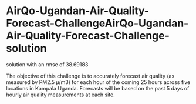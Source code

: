 # AirQo-Ugandan-Air-Quality-Forecast-ChallengeAirQo-Ugandan-Air-Quality-Forecast-Challenge-solution
solution with an rmse of 38.69183


The objective of this challenge is to accurately forecast air quality (as measured by PM2.5 µ/m3) for each hour of the coming 25 hours 
across five locations in Kampala Uganda. Forecasts will be based on the past 5 days of hourly air quality measurements at each site.

